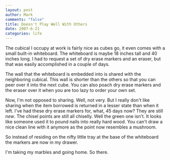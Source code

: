 ```yaml
--- 
layout: post
author: Mark
comments: "false"
title: Doesn't Play Well With Others
date: 2007-6-21
categories: life
---
```

The cubical I occupy at work is fairly nice as cubes go, it even comes with a small built-in whiteboard.  The whiteboard is maybe 18 inches tall and 40 inches long.  I had to request a set of dry erase markers and an eraser, but that was easily accomplished in a couple of days.

The wall that the whiteboard is embedded into is shared with the neighboring cubical.  This wall is shorter than the others so that you can peer over it into the next cube.  You can also poach dry erase markers and the eraser over it when you are too lazy to order your own set.

Now, I'm not opposed to sharing.  Well, not very.  But I really don't like sharing when the item borrowed is returned in a lesser state than when it left.  I've had these dry erase markers for, what, 45 days now?  They are still <em>new</em>.  The chisel points are still all chiselly.  Well the green one isn't.  It looks like someone used it to pound nails into really hard wood.  You can't draw a nice clean line with it anymore as the point now resembles a mushroom.

So instead of residing on the nifty little tray at the base of the whiteboard the markers are now in my drawer.

I'm taking my marbles and going home.  So there.
